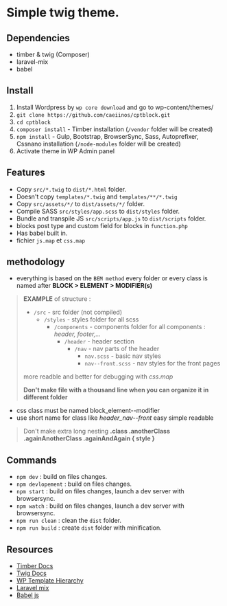 # Simple twig theme.
## Dependencies

* timber & twig (Composer)
* laravel-mix
* babel

## Install

1. Install Wordpress by `wp core download` and go to wp-content/themes/
2. `git clone https://github.com/caeiinos/cptblock.git`
3. `cd cptblock`
3. `composer install` - Timber installation (`/vendor` folder will be created)
4. `npm install` - Gulp, Bootstrap, BrowserSync, Sass, Autoprefixer, Cssnano installation (`/node-modules` folder will be created)
5. Activate theme in WP Admin panel

## Features

- Copy `src/*.twig` to `dist/*.html` folder.
- Doesn't copy `templates/*.twig` and `templates/**/*.twig`
- Copy `src/assets/*/` to `dist/assets/*/` folder.
- Compile SASS `src/styles/app.scss` to `dist/styles` folder.
- Bundle and transpile JS `src/scripts/app.js` to `dist/scripts` folder.
- blocks post type and custom field for blocks in `function.php`
- Has babel built in.
- fichier `js.map` et `css.map`


## methodology

- everything is based on the `BEM method` every folder or every class is named after **BLOCK > ELEMENT > MODIFIER(s)**
> **EXAMPLE** of structure :
>- `/src` - src folder (not compiled)
>   -  `/styles` - styles folder for all scss 
>        - `/components` - components folder for all components : *header, footer,...*
>           - `/header` - header section
>              - `/nav` - nav parts of the header
>                 - `nav.scss` - basic nav styles
>                 - `nav--front.scss` - nav styles for the front pages
>
> more readble and better for debugging with *css.map*
>
> **Don't make file with a thousand line when you can organize it in different folder**

- css class must be named block_element--modifier
- use short name for class like *header_nav--front* easy simple readable
> Don't make extra long nesting **.class .anotherClass .againAnotherClass .againAndAgain { style }**

## Commands

- `npm dev` : build on files changes.
- `npm devlopement` : build on files changes.
- `npm start` : build on files changes, launch a dev server with browsersync.
- `npm watch` : build on files changes, launch a dev server with browsersync.
- `npm run clean` : clean the `dist` folder.
- `npm run build` : create `dist` folder with minification.

## Resources

* [Timber Docs](https://timber.github.io/docs/)
* [Twig Docs](https://twig.symfony.com/doc/2.x/)
* [WP Template Hierarchy](https://developer.wordpress.org/themes/basics/template-hierarchy/)
* [Laravel mix](https://laravel-mix.com/)
* [Babel js](https://babeljs.io/docs/en/usage)